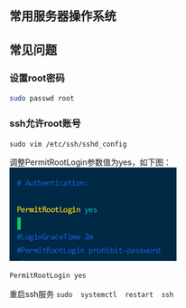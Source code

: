 ## 常用服务器操作系统


## 常见问题
### 设置root密码
```bash
sudo passwd root
```
### ssh允许root账号

`sudo vim /etc/ssh/sshd_config`

调整PermitRootLogin参数值为yes，如下图：
![](../images/2022-05-15-20-24-56.png)

```bash
PermitRootLogin yes
```

重启ssh服务 `sudo  systemctl  restart  ssh`